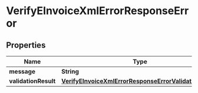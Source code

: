 # VerifyEInvoiceXmlErrorResponseError

## Properties

Name | Type | Description | Notes
------------ | ------------- | ------------- | -------------
**message** | **String** |  | [optional] 
**validationResult** | [**VerifyEInvoiceXmlErrorResponseErrorValidationResult**](VerifyEInvoiceXmlErrorResponseErrorValidationResult.md) |  | [optional] 


